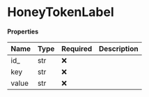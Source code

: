 # HoneyTokenLabel

**Properties**

| Name  | Type | Required | Description |
| :---- | :--- | :------- | :---------- |
| id\_  | str  | ❌       |             |
| key   | str  | ❌       |             |
| value | str  | ❌       |             |

<!-- This file was generated by liblab | https://liblab.com/ -->
